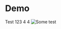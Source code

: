 # Demo

Test 123 4 4
![Some test](https://www.figma.com/file/r2nqdNNXXZtPmWuVjIlM1Q/iX-Components---Brand-Dark?type=design&node-id=1433-41688&mode=design&t=iCcddckVeuFcgfBb-0)
